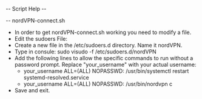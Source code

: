 -- Script Help --

-- nordVPN-connect.sh
- In order to get nordVPN-connect.sh working you need to modify a file.
- Edit the sudoers File:
- Create a new file in the /etc/sudoers.d directory. Name it nordVPN.
- Type in consule: sudo visudo -f /etc/sudoers.d/nordVPN
- Add the following lines to allow the specific commands to run without a password prompt. Replace "your_username" with your actual username:
    - your_username ALL=(ALL) NOPASSWD: /usr/bin/systemctl restart systemd-resolved.service
    - your_username ALL=(ALL) NOPASSWD: /usr/bin/nordvpn c
- Save and exit.
